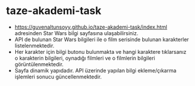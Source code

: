 # taze-akademi-task
* https://guvenaltunsoyy.github.io/taze-akademi-task/index.html adresinden Star Wars bilgi sayfasına ulaşabilirsiniz.
* API de bulunan Star Wars bilgileri ile o film serisinde bulunan karakterler listelenmektedir.
* Her karakter için bilgi butonu bulunmakta ve hangi karaktere tıklarsanız o karakterin bilgileri, oynadığı filmleri ve o filmlerin
bilgileri görüntülenmektedir.
* Sayfa dinamik yapıdadır. API üzerinde yapılan bilgi ekleme/çıkarma işlemleri sonucu güncellenmektedir.
